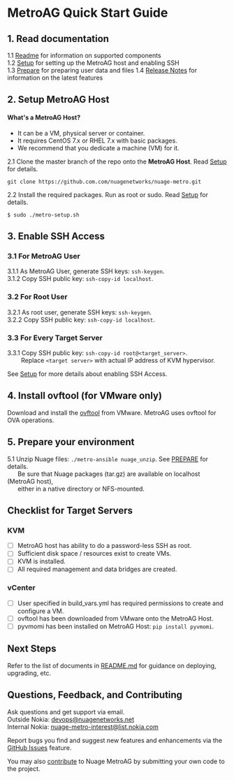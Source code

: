 # MetroAG Quick Start Guide  

## 1. Read documentation

1.1 [Readme](../README.md) for information on supported components  
1.2 [Setup](SETUP.md) for setting up the MetroAG host and enabling SSH  
1.3 [Prepare](PREPARE.md) for preparing user data and files
1.4 [Release Notes](RELEASE_NOTES.md) for information on the latest features   

## 2. Setup MetroAG Host

#### What's a MetroAG Host?

* It can be a VM, physical server or container.
* It requires CentOS 7.x or RHEL 7.x with basic packages.
* We recommend that you dedicate a machine (VM) for it.   

2.1 Clone the master branch of the repo onto the **MetroAG Host**. Read [Setup](SETUP.md) for details.  
```
git clone https://github.com.com/nuagenetworks/nuage-metro.git
```
2.2 Install the required packages. Run as root or sudo. Read [Setup](SETUP.md) for details.  
```
$ sudo ./metro-setup.sh  
```

## 3. Enable SSH Access  

### 3.1 For MetroAG User

3.1.1 As MetroAG User, generate SSH keys: `ssh-keygen`.  
3.1.2 Copy SSH public key: `ssh-copy-id localhost`.  

### 3.2 For Root User  

3.2.1 As root user, generate SSH keys: `ssh-keygen`.  
3.2.2 Copy SSH public key: `ssh-copy-id localhost`.  

### 3.3 For Every Target Server  

3.3.1 Copy SSH public key: `ssh-copy-id root@<target_server>`.  
&nbsp;&nbsp;&nbsp;&nbsp;&nbsp;&nbsp;&nbsp;&nbsp;Replace `<target server>` with actual IP address of KVM hypervisor.  

See [Setup](SETUP.md) for more details about enabling SSH Access.   

## 4. Install ovftool (for VMware only)  

Download and install the [ovftool](https://www.vmware.com/support/developer/ovf/) from VMware. MetroAG uses ovftool for OVA operations.

## 5. Prepare your environment  

5.1 Unzip Nuage files: `./metro-ansible nuage_unzip`. See [PREPARE](PREPARE.md) for details.  
&nbsp;&nbsp;&nbsp;&nbsp;&nbsp;&nbsp;Be sure that Nuage packages (tar.gz) are available on localhost (MetroAG host),  
&nbsp;&nbsp;&nbsp;&nbsp;&nbsp;&nbsp;either in a native directory or NFS-mounted.  

## Checklist for Target Servers

### KVM

- [ ] MetroAG host has ability to do a password-less SSH as root.  
- [ ] Sufficient disk space / resources exist to create VMs.  
- [ ] KVM is installed.  
- [ ] All required management and data bridges are created.  

### vCenter  

- [ ] User specified in build_vars.yml has required permissions to create and configure a VM.  
- [ ] ovftool has been downloaded from VMware onto the MetroAG Host.  
- [ ] pyvmomi has been installed on MetroAG Host: `pip install pyvmomi`.

## Next Steps

Refer to the list of documents in [README.md](../README.md) for guidance on deploying, upgrading, etc.

## Questions, Feedback, and Contributing

Ask questions and get support via email.  
  Outside Nokia: [devops@nuagenetworks.net](mailto:deveops@nuagenetworks.net "send email to nuage-metro project")  
  Internal Nokia: [nuage-metro-interest@list.nokia.com](mailto:nuage-metro-interest@list.nokia.com "send email to nuage-metro project")

Report bugs you find and suggest new features and enhancements via the [GitHub Issues](https://github.com/nuagenetworks/nuage-metro/issues "nuage-metro issues") feature.

You may also [contribute](../CONTRIBUTING.md) to Nuage MetroAG by submitting your own code to the project.
